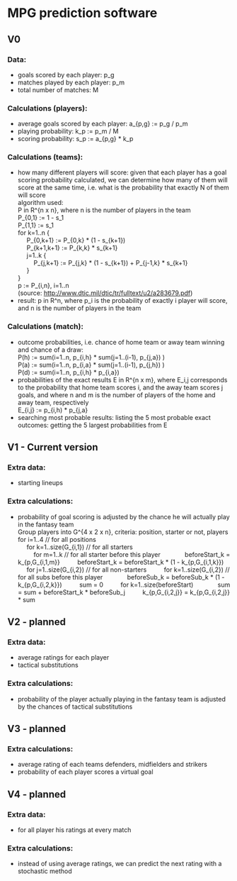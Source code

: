 # MPG prediction software

## V0

### Data: 
- goals scored by each player: p_g
- matches played by each player: p_m
- total number of matches: M

### Calculations (players):
- average goals scored by each player: a_{p,g} := p_g / p_m
- playing probability: k_p := p_m / M
- scoring probability: s_p := a_{p,g} * k_p

### Calculations (teams):
- how many different players will score: given that each player has a goal scoring probability calculated, 
we can determine how many of them will score at the same time, 
i.e. what is the probability that exactly N of them will score \
algorithm used: \
P in R^{n x n}, where n is the number of players in the team \
P_{0,1} := 1 - s_1 \
P_{1,1} := s_1 \
for k=1..n { \
&nbsp;&nbsp;&nbsp;&nbsp; P_{0,k+1} := P_{0,k} * (1 - s_{k+1}) \
&nbsp;&nbsp;&nbsp;&nbsp; P_{k+1,k+1} := P_{k,k} * s_{k+1} \
&nbsp;&nbsp;&nbsp;&nbsp; j=1..k { \
&nbsp;&nbsp;&nbsp;&nbsp;&nbsp;&nbsp;&nbsp;&nbsp; P_{j,k+1} := P_{j,k} * (1 - s_{k+1}) + P_{j-1,k} * s_{k+1} \
&nbsp;&nbsp;&nbsp;&nbsp; } \
} \
p := P_{i,n}, i=1..n \
(source: http://www.dtic.mil/dtic/tr/fulltext/u2/a283679.pdf)
- result: p in R^n, where p_i is the probability of exactly i player will score, and n is the number of players in the team

### Calculations (match):
- outcome probabilities, i.e. chance of home team or away team winning and chance of a draw: \
P(h) := sum(i=1..n, p_{i,h} * sum(j=1..(i-1), p_{j,a}) ) \
P(a) := sum(i=1..n, p_{i,a} * sum(j=1..(i-1), p_{j,h}) ) \
P(d) := sum(i=1..n, p_{i,h} * p_{i,a})
- probabilities of the exact results
E in R^{n x m}, where E_i,j corresponds to the probability that home team scores i, and the away team scores j goals, 
and where n and m is the number of players of the home and away team, respectively \
E_{i,j} := p_{i,h) * p_{j,a}
- searching most probable results: listing the 5 most probable exact outcomes: getting the 5 largest probabilities from E

## V1 - Current version

### Extra data:
- starting lineups

### Extra calculations: 
- probability of goal scoring is adjusted by the chance he will actually play in the fantasy team \
Group players into G^{4 x 2 x n}, criteria: position, starter or not, players \
for i=1..4 // for all positions \
&nbsp;&nbsp;&nbsp;&nbsp; for k=1..size(G_{i,1}) // for all starters \
&nbsp;&nbsp;&nbsp;&nbsp;&nbsp;&nbsp;&nbsp;&nbsp; for m=1..k // for all starter before this player
&nbsp;&nbsp;&nbsp;&nbsp;&nbsp;&nbsp;&nbsp;&nbsp;&nbsp;&nbsp;&nbsp;&nbsp; beforeStart_k = k_{p,G_{i,1,m}}
&nbsp;&nbsp;&nbsp;&nbsp;&nbsp;&nbsp;&nbsp;&nbsp; beforeStart_k = beforeStart_k * (1 - k_{p,G_{i,1,k}})
&nbsp;&nbsp;&nbsp;&nbsp; for j=1..size(G_{i,2}) // for all non-starters
&nbsp;&nbsp;&nbsp;&nbsp;&nbsp;&nbsp;&nbsp;&nbsp; for k=1..size(G_{i,2}) // for all subs before this player
&nbsp;&nbsp;&nbsp;&nbsp;&nbsp;&nbsp;&nbsp;&nbsp;&nbsp;&nbsp;&nbsp;&nbsp; beforeSub_k = beforeSub_k * (1 - k_{p,G_{i,2,k}})
&nbsp;&nbsp;&nbsp;&nbsp;&nbsp;&nbsp;&nbsp;&nbsp; sum = 0
&nbsp;&nbsp;&nbsp;&nbsp;&nbsp;&nbsp;&nbsp;&nbsp; for k=1..size(beforeStart)
&nbsp;&nbsp;&nbsp;&nbsp;&nbsp;&nbsp;&nbsp;&nbsp;&nbsp;&nbsp;&nbsp;&nbsp; sum = sum + beforeStart_k * beforeSub_j
&nbsp;&nbsp;&nbsp;&nbsp;&nbsp;&nbsp;&nbsp;&nbsp; k_{p,G_{i,2,j}} = k_{p,G_{i,2,j}} * sum

## V2 - planned

### Extra data:
- average ratings for each player
- tactical substitutions

### Extra calculations: 
- probability of the player actually playing in the fantasy team is adjusted by the chances of tactical substitutions

## V3 - planned

### Extra calculations:
- average rating of each teams defenders, midfielders and strikers
- probability of each player scores a virtual goal

## V4 - planned

### Extra data:
- for all player his ratings at every match

### Extra calculations:
- instead of using average ratings, we can predict the next rating with a stochastic method
